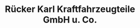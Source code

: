 ---
title: "Rücker Karl Kraftfahrzeugteile GmbH u. Co."
url: /crailsheim/ruecker-karl-kraftfahrzeugteile-gmbh-u-co/
shop: Autoteile
---